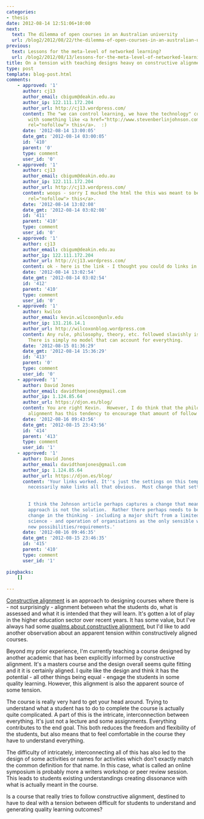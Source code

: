```yaml
---
categories:
- thesis
date: 2012-08-14 12:51:06+10:00
next:
  text: The dilemma of open courses in an Australian university
  url: /blog2/2012/08/22/the-dilemma-of-open-courses-in-an-australian-university/
previous:
  text: Lessons for the meta-level of networked learning?
  url: /blog2/2012/08/13/lessons-for-the-meta-level-of-networked-learning/
title: On a tension with teaching designs heavy on constructive alignment
type: post
template: blog-post.html
comments:
    - approved: '1'
      author: cj13
      author_email: cbigum@deakin.edu.au
      author_ip: 122.111.172.204
      author_url: http://cj13.wordpress.com/
      content: The "we can control learning, we have the technology" contrasts a little
        with something like <a href="http://www.stevenberlinjohnson.com/2011/12/anatomy-of-an-idea.html"
        rel="nofollow"> this</a>.  :)
      date: '2012-08-14 13:00:05'
      date_gmt: '2012-08-14 03:00:05'
      id: '410'
      parent: '0'
      type: comment
      user_id: '0'
    - approved: '1'
      author: cj13
      author_email: cbigum@deakin.edu.au
      author_ip: 122.111.172.204
      author_url: http://cj13.wordpress.com/
      content: woops - sorry I mucked the html the this was meant to be <a href="http://www.stevenberlinjohnson.com/2011/12/anatomy-of-an-idea.html"
        rel="nofollow"> this</a>.
      date: '2012-08-14 13:02:08'
      date_gmt: '2012-08-14 03:02:08'
      id: '411'
      parent: '410'
      type: comment
      user_id: '0'
    - approved: '1'
      author: cj13
      author_email: cbigum@deakin.edu.au
      author_ip: 122.111.172.204
      author_url: http://cj13.wordpress.com/
      content: ok - here is the link - I thought you could do links in WP comments.  http://www.stevenberlinjohnson.com/2011/12/anatomy-of-an-idea.html
      date: '2012-08-14 13:02:54'
      date_gmt: '2012-08-14 03:02:54'
      id: '412'
      parent: '410'
      type: comment
      user_id: '0'
    - approved: '1'
      author: kwilco
      author_email: kevin.wilcoxon@unlv.edu
      author_ip: 131.216.14.1
      author_url: http://wilcoxonblog.wordpress.com
      content: Any rule, philosophy, theory, etc. followed slavishly is bound to go awry.
        There is simply no model that can account for everything.
      date: '2012-08-15 01:36:29'
      date_gmt: '2012-08-14 15:36:29'
      id: '413'
      parent: '0'
      type: comment
      user_id: '0'
    - approved: '1'
      author: David Jones
      author_email: davidthomjones@gmail.com
      author_ip: 1.124.85.64
      author_url: https://djon.es/blog/
      content: You are right Kevin.  However, I do think that the philosophy of constructive
        alignment has this tendency to encourage that amount of follow through.
      date: '2012-08-16 09:43:56'
      date_gmt: '2012-08-15 23:43:56'
      id: '414'
      parent: '413'
      type: comment
      user_id: '1'
    - approved: '1'
      author: David Jones
      author_email: davidthomjones@gmail.com
      author_ip: 1.124.85.64
      author_url: https://djon.es/blog/
      content: 'Your links worked. It''s just the settings on this template that don''t
        necessarily make links all that obvious.  Must change that setting.
    
    
        I think the Johnson article perhaps captures a change that means that the Skunkworks
        approach is not the solution.  Rather there perhaps needs to be a more fundamental
        change in the thinking - including a major shift from a limited view of managerial
        science - and operation of organisations as the only sensible way to harness the
        new possibilities/requirements.'
      date: '2012-08-16 09:46:35'
      date_gmt: '2012-08-15 23:46:35'
      id: '415'
      parent: '410'
      type: comment
      user_id: '1'
    
pingbacks:
    []
    
---
```

[Constructive alignment](http://en.wikipedia.org/wiki/Constructive_alignment) is an approach to designing courses where there is - not surprisingly - alignment between what the students do, what is assessed and what it is intended that they will learn. It's gotten a lot of play in the higher education sector over recent years. It has some value, but I've always had some [qualms about constructive alignment](/blog2/2010/05/14/qualms-about-the-alignment-project/), but I'd like to add another observation about an apparent tension within constructively aligned courses.

Beyond my prior experience, I'm currently teaching a course designed by another academic that has been explicitly informed by constructive alignment. It's a masters course and the design overall seems quite fitting and it it is certainly aligned. I quite like the design and think it has the potential - all other things being equal - engage the students in some quality learning. However, this alignment is also the apparent source of some tension.

The course is really very hard to get your head around. Trying to understand what a student has to do to complete the course is actually quite complicated. A part of this is the intricate, interconnection between everything. It's just not a lecture and some assignments. Everything contributes to the end goal. This both reduces the freedom and flexibility of the students, but also means that to feel comfortable in the course they have to understand everything.

The difficulty of intricately, interconnecting all of this has also led to the design of some activities or names for activities which don't exactly match the common definition for that name. In this case, what is called an online symposium is probably more a writers workshop or peer review session. This leads to students existing understandings creating dissonance with what is actually meant in the course.

Is a course that really tries to follow constructive alignment, destined to have to deal with a tension between difficult for students to understand and generating quality learning outcomes?